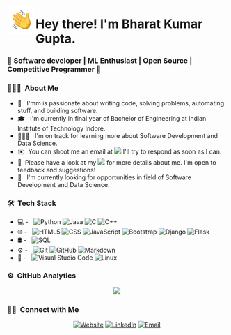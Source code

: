 <img alt="Hand Wave" src="./assets/Hand%20Wave.gif" width='65' align="left"/><h1>Hey there! I'm Bharat Kumar Gupta.</h1>
<h3>🚀 Software developer | ML Enthusiast | Open Source | Competitive Programmer   🚀</h3>

### 👨🏻‍💻 &nbsp;About Me

- 🤔 &nbsp; I'mm is passionate about writing code, solving problems, automating stuff, and building software.
- 🎓 &nbsp; I'm currently in final year of Bachelor of Engineering at Indian Institute of Technology Indore.
- 👨🏽‍💻 &nbsp; I'm on track for learning more about Software Development and Data Science.
- ✉️ &nbsp;You can shoot me an email at <a href="mailto:bharatgupta18001@gmailcom"><img src="https://img.shields.io/badge/-bharatgupta18001@gmailcom-D14836?style=flat-square&logo=Gmail&logoColor=white"/></a> I'll try to respond as soon as I can.
- 📄 &nbsp;Please have a look at my <a href="g"><img src="https://img.shields.io/badge/-g-3423A6?style=flat-square&logo=Google-Chrome&logoColor=white"/></a> for more details about me. I'm open to feedback and suggestions!
- 💼 &nbsp; I'm currently looking for opportunities in field of Software Development and Data Science.

### 🛠 &nbsp;Tech Stack

- 💻 - &nbsp;
  ![Python](https://img.shields.io/badge/-Python-000000?style=for-the-badge&logo=python)
  ![Java](https://img.shields.io/badge/-Java-000000?style=for-the-badge&logo=java)
  ![C](https://img.shields.io/badge/-C-000000?style=for-the-badge&logo=C)
  ![C++](https://img.shields.io/badge/-C++-000000?style=for-the-badge&logo=C%2B%2B&logoColor=00599C)
- 🌐 - &nbsp;
  ![HTML5](https://img.shields.io/badge/-HTML5-000000?style=for-the-badge&logo=HTML5)
  ![CSS](https://img.shields.io/badge/-CSS-000000?style=for-the-badge&logo=CSS3)
  ![JavaScript](https://img.shields.io/badge/-JavaScript-000000?style=for-the-badge&logo=javascript)
  ![Bootstrap](https://img.shields.io/badge/-Bootstrap-000000?style=for-the-badge&logo=bootstrap)
  ![Django](https://img.shields.io/badge/-Django-000000?style=for-the-badge&logo=django)
  ![Flask](https://img.shields.io/badge/-Flask-000000?style=for-the-badge&logo=flask)
- 🛢 - &nbsp;
  ![SQL](https://img.shields.io/badge/-MySQL-000000?style=for-the-badge&logo=mysql)
- ⚙️ - &nbsp;
  ![Git](https://img.shields.io/badge/-Git-000000?style=for-the-badge&logo=git)
  ![GitHub](https://img.shields.io/badge/-GitHub-000000?style=for-the-badge&logo=github)
  ![Markdown](https://img.shields.io/badge/-Markdown-000000?style=for-the-badge&logo=markdown)
- 🔧 - &nbsp;
  ![Visual Studio Code](https://img.shields.io/badge/-Visual%20Studio%20Code-000000?style=flat&logo=visual-studio-code&logoColor=007ACC)
  ![Linux](http://img.shields.io/badge/-Linux-000000?style=for-the-badge&logo=linux)

### ⚙️ &nbsp;GitHub Analytics

<p align="center">
<a href="https://github.com/Bharatkgupta">
  <img height="180em" src="https://github-readme-stats.vercel.app/api/top-langs/?username=Bharatkgupta&layout=compact&theme=algolia&show_icons=true" />
</a>
<p align="center">

### 🤝🏻 &nbsp;Connect with Me

<p align="center">
<a href="g"><img alt="Website" src="https://img.shields.io/badge/Website-g-blue?style=flat-square&logo=google-chrome"></a>
<a href="https://www.linkedin.com/in/bharatkgupta/"><img alt="LinkedIn" src="https://img.shields.io/badge/LinkedIn-Bharat%20Gupta-blue?style=flat-square&logo=linkedin"></a>
<a href="mailto:bharatgupta18001@gmail.com"><img alt="Email" src="https://img.shields.io/badge/Email-bharatgupta18001@gmail.com-blue?style=flat-square&logo=gmail"></a>
</p>
